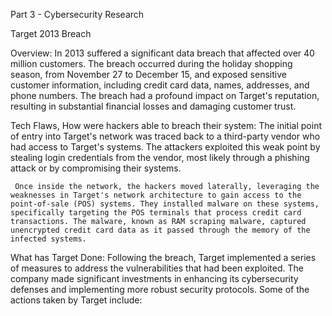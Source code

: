 Part 3 - Cybersecurity Research

Target 2013 Breach

Overview:
    In 2013 suffered a significant data breach that affected over 40 million customers. The breach occurred during the holiday shopping season, from November 27 to December 15, and exposed sensitive customer information, including credit card data, names, addresses, and phone numbers. The breach had a profound impact on Target's reputation, resulting in substantial financial losses and damaging customer trust.


Tech Flaws, How were hackers able to breach their system:
     The initial point of entry into Target's network was traced back to a third-party vendor who had access to Target's systems. The attackers exploited this weak point by stealing login credentials from the vendor, most likely through a phishing attack or by compromising their systems.

     Once inside the network, the hackers moved laterally, leveraging the weaknesses in Target's network architecture to gain access to the point-of-sale (POS) systems. They installed malware on these systems, specifically targeting the POS terminals that process credit card transactions. The malware, known as RAM scraping malware, captured unencrypted credit card data as it passed through the memory of the infected systems.


What has Target Done:
    Following the breach, Target implemented a series of measures to address the vulnerabilities that had been exploited. The company made significant investments in enhancing its cybersecurity defenses and implementing more robust security protocols. Some of the actions taken by Target include: